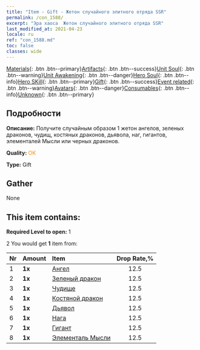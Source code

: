 ```yaml
---
title: "Item - Gift - Жетон случайного элитного отряда SSR"
permalink: /con_1588/
excerpt: "Эра хаоса  Жетон случайного элитного отряда SSR"
last_modified_at: 2021-04-23
locale: ru
ref: "con_1588.md"
toc: false
classes: wide
---
```

 [Materials](/ItemsRU/){: .btn .btn--primary}[Artifacts](/ItemsRU/Artifacts/){: .btn .btn--success}[Unit Soul](/ItemsRU/UnitSoul/){: .btn .btn--warning}[Unit Awakening](/ItemsRU/UnitAwakening/){: .btn .btn--danger}[Hero Soul](/ItemsRU/HeroSoul/){: .btn .btn--info}[Hero SKill](/ItemsRU/HeroSkill/){: .btn .btn--primary}[Gift](/ItemsRU/Gift/){: .btn .btn--success}[Event related](/ItemsRU/Events/){: .btn .btn--warning}[Avatars](/ItemsRU/Avatars/){: .btn .btn--danger}[Consumables](/ItemsRU/Consumables/){: .btn .btn--info}[Unknown](/ItemsRU/Unknown/){: .btn .btn--primary}

## Подробности
 **Описание:** Получите случайным образом 1 жетон ангелов, зеленых драконов, чудищ, костяных драконов, дьявола, наг, гигантов, элементалей Мысли или черных драконов.

 **Quality:** <span style="color: #FF8C00">OK</span>

 **Type:** Gift

## Gather

  None

## This item contains:

 **Required Level to open:** 1

 2 You would get **1** item  from:

  | Nr | Amount |     Item    | Drop Rate,% |
  |:---|:-------|:------------|:---------:|
  | 1 |  **1x** | [Ангел](/ItemsRU/unt_196/) | 12.5 | 
  | 2 |  **1x** | [Зеленый дракон](/ItemsRU/unt_205/) | 12.5 | 
  | 3 |  **1x** | [Чудище](/ItemsRU/unt_223/) | 12.5 | 
  | 4 |  **1x** | [Костяной дракон](/ItemsRU/unt_214/) | 12.5 | 
  | 5 |  **1x** | [Дьявол](/ItemsRU/unt_232/) | 12.5 | 
  | 6 |  **1x** | [Нага](/ItemsRU/unt_240/) | 12.5 | 
  | 7 |  **1x** | [Гигант](/ItemsRU/unt_241/) | 12.5 | 
  | 8 |  **1x** | [Элементаль Мысли](/ItemsRU/unt_267/) | 12.5 | 
